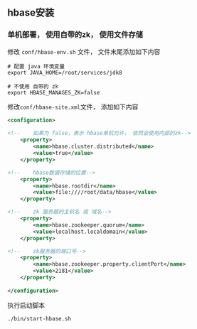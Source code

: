 ## hbase安装

### 单机部署， 使用自带的zk， 使用文件存储


修改 `conf/hbase-env.sh` 文件， 文件末尾添加如下内容
```shell
# 配置 java 环境变量
export JAVA_HOME=/root/services/jdk8

# 不使用 自带的 zk
export HBASE_MANAGES_ZK=false
```


修改`conf/hbase-site.xml`文件， 添加如下内容
```xml
<configuration>
    
<!--    如果为 false，表示 hbase单机允许， 依然会使用内部的zk-->
    <property>
        <name>hbase.cluster.distributed</name>
        <value>true</value>
    </property>

<!--    hbase数据存储的位置-->
    <property>
        <name>hbase.rootdir</name>
        <value>file:////root/data/hbase</value>
    </property>

<!--    zk 服务器的主机名 或 域名-->
    <property>
        <name>hbase.zookeeper.quorum</name>
        <value>localhost.localdomain</value>
    </property>

<!--    zk服务器的端口号-->
    <property>
        <name>hbase.zookeeper.property.clientPort</name>
        <value>2181</value>
    </property>
    
</configuration>

```

执行启动脚本
```shell
./bin/start-hbase.sh
```